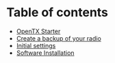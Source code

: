 # Table of contents

* [OpenTX Starter](README.md)
* [Create a backup of your radio](create-a-backup-of-your-radio.md)
* [Initial settings](initial-settings.md)
* [Software Installation](software-installation.md)

